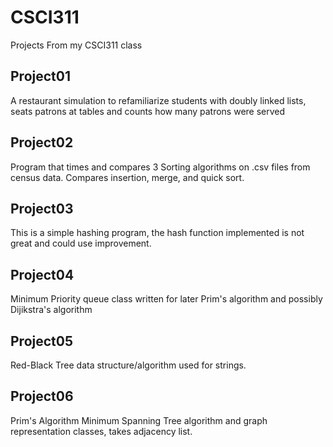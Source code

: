 # CSCI311
Projects From my CSCI311 class

## Project01
  A restaurant simulation to refamiliarize students with doubly linked lists, seats patrons at tables and counts how many
  patrons were served
 
## Project02
  Program that times and compares 3 Sorting algorithms on .csv files from census data. Compares insertion, merge, and quick sort.
 
## Project03
  This is a simple hashing program, the hash function implemented is not great and could use improvement.

## Project04
  Minimum Priority queue class written for later Prim's algorithm and possibly Dijikstra's algorithm

## Project05
  Red-Black Tree data structure/algorithm used for strings.
  
## Project06
  Prim's Algorithm Minimum Spanning Tree algorithm and graph representation classes, takes adjacency list.
